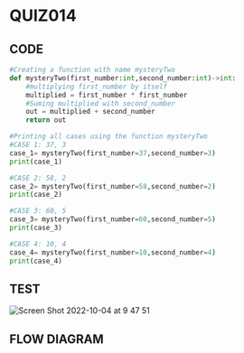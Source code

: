 # QUIZ014

## CODE

```.py 
#Creating a function with name mysteryTwo
def mysteryTwo(first_number:int,second_number:int)->int:
    #multiplying first_number by itself
    multiplied = first_number * first_number
    #Suming multiplied with second_number
    out = multiplied + second_number
    return out

#Printing all cases using the function mysteryTwo
#CASE 1: 37, 3
case_1= mysteryTwo(first_number=37,second_number=3)
print(case_1)

#CASE 2: 58, 2
case_2= mysteryTwo(first_number=58,second_number=2)
print(case_2)

#CASE 3: 60, 5
case_3= mysteryTwo(first_number=60,second_number=5)
print(case_3)

#CASE 4: 10, 4
case_4= mysteryTwo(first_number=10,second_number=4)
print(case_4)
```

## TEST
![Screen Shot 2022-10-04 at 9 47 51](https://user-images.githubusercontent.com/111761417/193711044-40fc1efe-a9dd-4e68-bbae-648906dc9a9d.png)

## FLOW DIAGRAM
